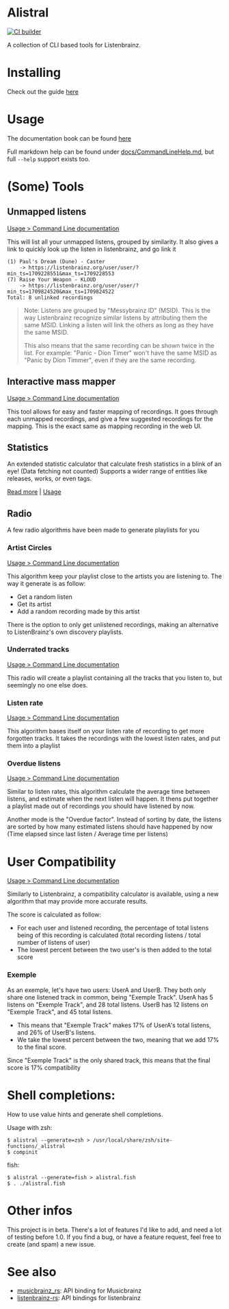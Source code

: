 # Alistral

[![CI builder](https://github.com/RustyNova016/alistral/actions/workflows/rust.yml/badge.svg)](https://github.com/RustyNova016/alistral/actions/workflows/rust.yml)

A collection of CLI based tools for Listenbrainz.

# Installing

Check out the guide [here](https://rustynova016.github.io/Alistral/installing.html)

# Usage

The documentation book can be found [here](https://rustynova016.github.io/Alistral/)

Full markdown help can be found under [docs/CommandLineHelp.md](https://github.com/RustyNova016/alistral/blob/master/docs/CommandLineHelp.md), but full `--help` support exists too. 

# (Some) Tools
## Unmapped listens 

[Usage > Command Line documentation](https://github.com/RustyNova016/alistral/blob/master/docs/CommandLineHelp.md#alistral-mapping-list-unmapped)

This will list all your unmapped listens, grouped by similarity. 
It also gives a link to quickly look up the listen in listenbrainz, and go link it

```
(1) Paul's Dream (Dune) - Caster
    -> https://listenbrainz.org/user/user/?min_ts=1709228551&max_ts=1709228553
(7) Raise Your Weapon - KLOUD
    -> https://listenbrainz.org/user/user/?min_ts=1709824520&max_ts=1709824522
Total: 8 unlinked recordings
```

> Note: Listens are grouped by "Messybrainz ID" (MSID). This is the way Listenbrainz recognize similar listens 
> by attributing them the same MSID. Linking a listen will link the others as long as they have the same MSID.
> 
> This also means that the same recording can be shown twice in the list. 
> For example: "Panic - Dion Timer" won't have the same MSID as "Panic by Dion Timmer", even if they are the same recording.

## Interactive mass mapper

[Usage > Command Line documentation](https://github.com/RustyNova016/alistral/blob/master/docs/CommandLineHelp.md#alistral-mapping-mapper)

This tool allows for easy and faster mapping of recordings. It goes through each unmapped recordings, and give a few suggested recordings for the mapping. This is the exact same as mapping recording in the web UI.

## Statistics

An extended statistic calculator that calculate fresh statistics in a blink
of an eye! (Data fetching not counted)
Supports a wider range of entities like releases, works, or even tags.

[Read more](https://rustynova016.github.io/Alistral/stats/stats.html) | [Usage](https://github.com/RustyNova016/alistral/blob/master/docs/CommandLineHelp.md#alistral-stats)

## Radio

A few radio algorithms have been made to generate playlists for you

### Artist Circles

[Usage > Command Line documentation](https://github.com/RustyNova016/alistral/blob/master/docs/CommandLineHelp.md#alistral-radio-circles)

This algorithm keep your playlist close to the artists you are listening to. The way it generate is as follow:

- Get a random listen
- Get its artist
- Add a random recording made by this artist

There is the option to only get unlistened recordings, making an alternative to ListenBrainz's own discovery playlists.

### Underrated tracks

[Usage > Command Line documentation](https://github.com/RustyNova016/alistral/blob/master/docs/CommandLineHelp.md#alistral-radio-underrated)

This radio will create a playlist containing all the tracks that you listen to, but seemingly no one else does. 

### Listen rate

[Usage > Command Line documentation](https://github.com/RustyNova016/alistral/blob/master/docs/CommandLineHelp.md#alistral-radio-rate)

This algorithm bases itself on your listen rate of recording to get more forgotten tracks. It takes the recordings with the lowest listen rates, and put them into a playlist


### Overdue listens

[Usage > Command Line documentation](https://github.com/RustyNova016/alistral/blob/master/docs/CommandLineHelp.md#alistral-radio-rate)

Similar to listen rates, this algorithm calculate the average time between listens, and estimate when the next listen will happen. 
It thens put together a playlist made out of recordings you should have listened by now.

Another mode is the "Overdue factor". Instead of sorting by date, the listens are sorted by how many estimated listens should have happened by now (Time elapsed since last listen / Average time per listens)

# User Compatibility

[Usage > Command Line documentation](https://github.com/RustyNova016/alistral/blob/master/docs/CommandLineHelp.md#alistral-compatibility)

Similarly to Listenbrainz, a compatibility calculator is available, using a new algorithm that may provide more accurate results.

 The score is calculated as follow:
 - For each user and listened recording, the percentage of total listens being of this recording is calculated (total recording listens / total number of listens of user)
 - The lowest percent between the two user's is then added to the total score

 ### Exemple

 As an exemple, let's have two users: UserA and UserB. They both only share one listened track in common, being "Exemple Track".
 UserA has 5 listens on "Exemple Track", and 28 total listens. UserB has 12 listens on "Exemple Track", and 45 total listens.
 - This means that "Exemple Track" makes 17% of UserA's total listens, and 26% of UserB's listens.
 - We take the lowest percent between the two, meaning that we add 17% to the final score. 
 
 Since "Exemple Track" is the only shared track, this means that the final score is 17% compatibility

# Shell completions:

How to use value hints and generate shell completions.

Usage with zsh:
```console
$ alistral --generate=zsh > /usr/local/share/zsh/site-functions/_alistral
$ compinit
```
fish:
```console
$ alistral --generate=fish > alistral.fish
$ . ./alistral.fish
```

# Other infos

This project is in beta. There's a lot of features I'd like to add, and need a lot of testing before 1.0. If you find a bug, or have a feature request, feel free to create (and spam) a new issue.

# See also
- [musicbrainz_rs](https://github.com/RustyNova016/musicbrainz_rs): API binding for Musicbrainz
- [listenbrainz-rs](https://github.com/InputUsername/listenbrainz-rs): API bindings for listenbrainz
